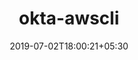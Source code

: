 ---
title: "okta-awscli"
date: 2019-07-02T18:00:21+05:30
type: "organisations"
org_name: "elastic"
repo_desc: "Provides Okta authentication for awscli"
repo_link: https://github.com/elastic/okta-awscli
---